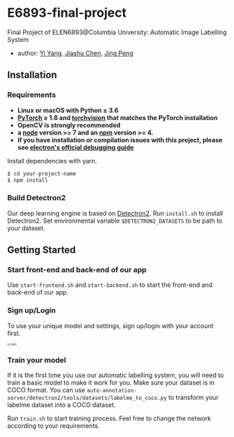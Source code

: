 # E6893-final-project
Final Project of ELEN6893@Columbia University: Automatic Image Labelling System
- author: [Yi Yang](https://github.com/yaannnik), [Jiashu Chen](https://github.com/Jiashu0326), [Jing Peng](https://github.com/paterlisia)

## Installation

### Requirements

- **Linux or macOS with Python ≥ 3.6**
- **[PyTorch](https://pytorch.org/) ≥ 1.8 and [torchvision](https://github.com/pytorch/vision/) that matches the PyTorch installation**
- **OpenCV is strongly recommended**
- **a [node](https://nodejs.org/en/) version >= 7 and an [npm](https://www.npmjs.com/) version >= 4.**
- **If you have installation or compilation issues with this project, please see [electron's official debugging guide](https://github.com/chentsulin/electron-react-boilerplate/issues/400)**

Install dependencies with yarn.

```bash
$ cd your-project-name
$ npm install
```



### Build Detectron2

Our deep learning engine is based on [Detectron2](https://github.com/facebookresearch/detectron2). Run `install.sh` to install Detectron2. Set environmental variable `$DETECTRON2_DATASETS` to be path to your dataset.



## Getting Started

### Start front-end and back-end of our app

Use `start-frontend.sh` and `start-backend.sh` to start the front-end and back-end of our app.



### Sign up/Login

To use your unique model and settings, sign up/login with your account first.

<img src="/Users/yangyi/Columbia/学习资料/E6893-Big Data Analysis/E6893-final-project/figures/login.png" alt="Login" style="zoom:40%;" />



### Train your model

If it is the first time you use our automatic labelling system, you will need to train a basic model to make it work for you. Make sure your dataset is in COCO format. You can use `auto-annotation-server/detectron2/tools/datasets/labelme_to_coco.py` to transform your labelme dataset into a COCO dataset.

Run `train.sh` to start training process. Feel free to change the network according to your requirements.

